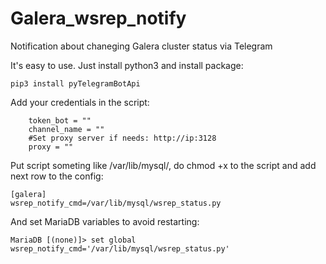 # Galera_wsrep_notify
Notification about chaneging Galera cluster status via Telegram

It's easy to use. Just install python3 and install package:
```
pip3 install pyTelegramBotApi
```
Add your credentials in the script:
```
    token_bot = ""
    channel_name = ""
    #Set proxy server if needs: http://ip:3128   
    proxy = ""
```    
Put script someting like /var/lib/mysql/, do chmod +x to the script and add next row to the config:
```
[galera]
wsrep_notify_cmd=/var/lib/mysql/wsrep_status.py
```

And set MariaDB variables to avoid restarting:
```
MariaDB [(none)]> set global wsrep_notify_cmd='/var/lib/mysql/wsrep_status.py'
```

